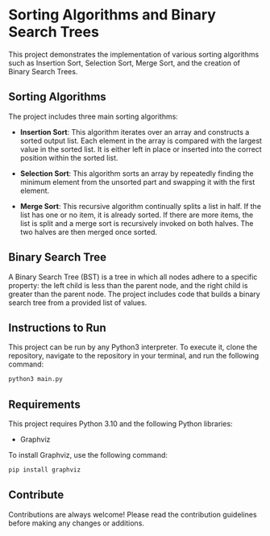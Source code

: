 # Sorting Algorithms and Binary Search Trees

This project demonstrates the implementation of various sorting algorithms such as Insertion Sort, Selection Sort, Merge Sort, and the creation of Binary Search Trees.

## Sorting Algorithms

The project includes three main sorting algorithms:

- **Insertion Sort**: This algorithm iterates over an array and constructs a sorted output list. Each element in the array is compared with the largest value in the sorted list. It is either left in place or inserted into the correct position within the sorted list.

- **Selection Sort**: This algorithm sorts an array by repeatedly finding the minimum element from the unsorted part and swapping it with the first element.

- **Merge Sort**: This recursive algorithm continually splits a list in half. If the list has one or no item, it is already sorted. If there are more items, the list is split and a merge sort is recursively invoked on both halves. The two halves are then merged once sorted.

## Binary Search Tree

A Binary Search Tree (BST) is a tree in which all nodes adhere to a specific property: the left child is less than the parent node, and the right child is greater than the parent node. The project includes code that builds a binary search tree from a provided list of values.

## Instructions to Run

This project can be run by any Python3 interpreter. To execute it, clone the repository, navigate to the repository in your terminal, and run the following command:

```bash
python3 main.py
```

## Requirements

This project requires Python 3.10 and the following Python libraries:

- Graphviz

To install Graphviz, use the following command:

```bash
pip install graphviz
```

## Contribute

Contributions are always welcome! Please read the contribution guidelines before making any changes or additions.

